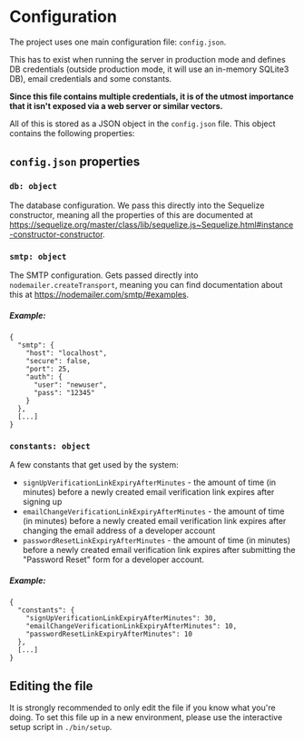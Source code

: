 # Configuration
The project uses one main configuration file: `config.json`.

This has to exist when running the server in production mode and defines DB credentials (outside production mode, it will use an in-memory SQLite3 DB), email credentials and some constants.

**Since this file contains multiple credentials, it is of the utmost importance that it isn't exposed via a web server or similar vectors.**

All of this is stored as a JSON object in the `config.json` file. This object contains the following properties:


## `config.json` properties
### `db: object`
The database configuration. We pass this directly into the Sequelize constructor, meaning all the properties of this are documented at https://sequelize.org/master/class/lib/sequelize.js~Sequelize.html#instance-constructor-constructor.

### `smtp: object`
The SMTP configuration. Gets passed directly into `nodemailer.createTransport`, meaning you can find documentation about this at https://nodemailer.com/smtp/#examples.

##### Example:

```
{
  "smtp": {
    "host": "localhost",
    "secure": false,
    "port": 25,
    "auth": {
      "user": "newuser",
      "pass": "12345"
    }
  },
  [...]
}
```

### `constants: object`
A few constants that get used by the system:

- `signUpVerificationLinkExpiryAfterMinutes` - the amount of time (in minutes) before a newly created email verification link expires after signing up
- `emailChangeVerificationLinkExpiryAfterMinutes` - the amount of time (in minutes) before a newly created email verification link expires after changing the email address of a developer account
- `passwordResetLinkExpiryAfterMinutes` - the amount of time (in minutes) before a newly created email verification link expires after submitting the "Password Reset" form for a developer account.
##### Example: 
```
{
  "constants": {
    "signUpVerificationLinkExpiryAfterMinutes": 30,
    "emailChangeVerificationLinkExpiryAfterMinutes": 10,
    "passwordResetLinkExpiryAfterMinutes": 10
  },
  [...]
}
```

## Editing the file
It is strongly recommended to only edit the file if you know what you're doing. To set this file up in a new environment, please use the interactive setup script in `./bin/setup`.

